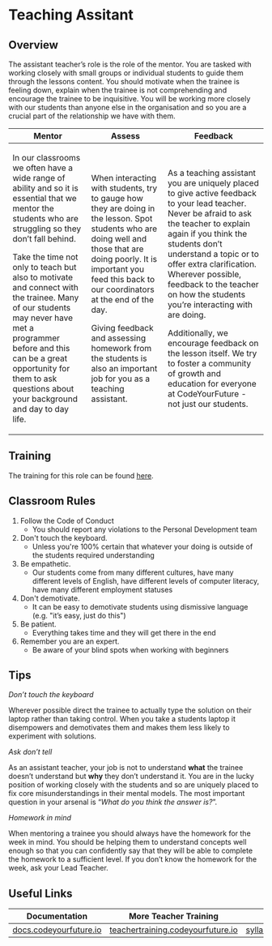 # Teaching Assitant

## Overview

The assistant teacher’s role is the role of the mentor. You are tasked with working closely with small groups or individual students to guide them through the lessons content. You should motivate when the trainee is feeling down, explain when the trainee is not comprehending and encourage the trainee to be inquisitive. You will be working more closely with our students than anyone else in the organisation and so you are a crucial part of the relationship we have with them.

| Mentor                                                                                                                                                                                                                                                                                                                                                                                                                        | Assess                                                                                                                                                                                                                                                                                                                                                         | Feedback                                                                                                                                                                                                                                                                                                                                                                                                                                                                                                                    |
| ----------------------------------------------------------------------------------------------------------------------------------------------------------------------------------------------------------------------------------------------------------------------------------------------------------------------------------------------------------------------------------------------------------------------------- | -------------------------------------------------------------------------------------------------------------------------------------------------------------------------------------------------------------------------------------------------------------------------------------------------------------------------------------------------------------- | --------------------------------------------------------------------------------------------------------------------------------------------------------------------------------------------------------------------------------------------------------------------------------------------------------------------------------------------------------------------------------------------------------------------------------------------------------------------------------------------------------------------------- |
| <p>In our classrooms we often have a wide range of ability and so it is essential that we mentor the students who are struggling so they don’t fall behind.</p><p>Take the time not only to teach but also to motivate and connect with the trainee. Many of our students may never have met a programmer before and this can be a great opportunity for them to ask questions about your background and day to day life.</p> | <p>When interacting with students, try to gauge how they are doing in the lesson. Spot students who are doing well and those that are doing poorly. It is important you feed this back to our coordinators at the end of the day.</p><p>Giving feedback and assessing homework from the students is also an important job for you as a teaching assistant.</p> | <p>As a teaching assistant you are uniquely placed to give active feedback to your lead teacher. Never be afraid to ask the teacher to explain again if you think the students don’t understand a topic or to offer extra clarification. Wherever possible, feedback to the teacher on how the students you’re interacting with are doing.</p><p>Additionally, we encourage feedback on the lesson itself. We try to foster a community of growth and education for everyone at CodeYourFuture - not just our students.</p> |

## Training

The training for this role can be found [here](https://teachertraining.codeyourfuture.io/content/welcome-to-the-education-team).

## Classroom Rules

1. ​Follow the Code of Conduct
   * You should report any violations to the Personal Development team
2. Don't touch the keyboard.
   * Unless you're 100% certain that whatever your doing is outside of the students required understanding
3. Be empathetic.
   * Our students come from many different cultures, have many different levels of English, have different levels of computer literacy, have many different employment statuses
4. Don't demotivate.
   * It can be easy to demotivate students using dismissive language (e.g. "it’s easy, just do this")
5. Be patient.
   * Everything takes time and they will get there in the end
6. Remember you are an expert.
   * Be aware of your blind spots when working with beginners

## Tips

_Don’t touch the keyboard_

Wherever possible direct the trainee to actually type the solution on their laptop rather than taking control. When you take a students laptop it disempowers and demotivates them and makes them less likely to experiment with solutions.

_Ask don’t tell_

As an assistant teacher, your job is not to understand **what** the trainee doesn’t understand but **why** they don’t understand it. You are in the lucky position of working closely with the students and so are uniquely placed to fix core misunderstandings in their mental models. The most important question in your arsenal is “_What do you think the answer is?_”.

_Homework in mind_

When mentoring a trainee you should always have the homework for the week in mind. You should be helping them to understand concepts well enough so that you can confidently say that they will be able to complete the homework to a sufficient level. If you don’t know the homework for the week, ask your Lead Teacher.

## Useful Links

| Documentation                                            | More Teacher Training                                                          | Syllabus                                                         |
| -------------------------------------------------------- | ------------------------------------------------------------------------------ | ---------------------------------------------------------------- |
| [docs.codeyourfuture.io](https://docs.codeyourfuture.io) | [teachertraining.codeyourfuture.io](https://teachertraining.codeyourfuture.io) | [syllabus.codeyourfuture.io](https://syllabus.codeyourfuture.io) |

